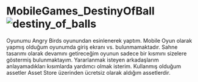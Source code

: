 # MobileGames_DestinyOfBall![destiny_of_balls](https://user-images.githubusercontent.com/91124447/201161865-45711041-c9b4-4b03-8385-14a2422bc976.png)
Oyunumu Angry Birds oyunundan esinlenerek yaptım. Mobile Oyun olarak yapmış olduğum oyunumda giriş ekranı vs. bulunmamaktadır.
Sahne tasarımı olarak devamını getireceğim oyunun sadece bir kısmını sizelere göstermiş bulunmaktayım. 
Yararlanmak isteyen arkadaşlarım anlayamadıkları kısımlarda yardımcı olmak isterim. 
Kullanmış olduğum assetler Asset Store üzerinden ücretsiz olarak aldığım assetlerdir.
